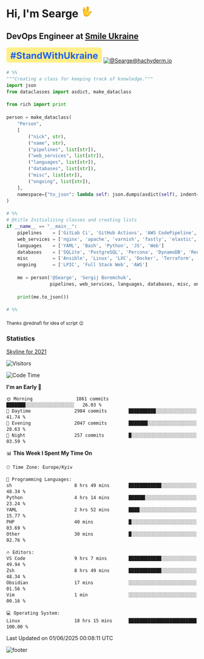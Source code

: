 # Hi, I'm Searge <img src="images/vulcan.webp" style="display: inline-block; margin: 0; height: 2rem" alt="Vulcan salute" />

## DevOps Engineer at [Smile Ukraine](https://smile-ukraine.com/en)

[![Stand With Ukraine](https://raw.githubusercontent.com/vshymanskyy/StandWithUkraine/main/badges/StandWithUkraine.svg)](https://stand-with-ukraine.pp.ua)
<a rel="me" href="https://hachyderm.io/@Searge">![@Searge@hachyderm.io](https://img.shields.io/badge/-@Searge-%232B90D9?logo=mastodon&logoColor=white)</a>

```python
# %%
"""Creating a class for keeping track of knowledge."""
import json
from dataclasses import asdict, make_dataclass

from rich import print

person = make_dataclass(
    "Person",
    [
        ("nick", str),
        ("name", str),
        ("pipelines", list[str]),
        ("web_services", list[str]),
        ("languages", list[str]),
        ("databases", list[str]),
        ("misc", list[str]),
        ("ongoing", list[str]),
    ],
    namespace={"to_json": lambda self: json.dumps(asdict(self), indent=4)},
)

# %%
# @title Initializing classes and creating lists
if __name__ == "__main__":
    pipelines    = ['GitLab Ci', 'GitHub Actions', 'AWS CodePipeline', 'Jenkins']
    web_services = ['nginx', 'apache', 'varnish', 'fastly', 'elastic', 'solr']
    languages    = ['YAML', 'Bash', 'Python', 'JS', 'Web']
    databases    = ['SQLite', 'PostgreSQL', 'Percona', 'DynamoDB', 'Redis']
    misc         = ['Ansible', 'Linux', 'LXC', 'Docker', 'Terraform', 'AWS']
    ongoing      = ['LPIC', 'Full Stack Web', 'AWS']

    me = person('@Searge', 'Sergij Boremchuk',
                pipelines, web_services, languages, databases, misc, ongoing)

    print(me.to_json())

# %%

```

<sub>Thanks @rednafi for idea of script :wink:</sub>

### Statistics

[Skyline for 2021](https://skyline.github.com/Searge/2021)

![Visitors](https://komarev.com/ghpvc/?username=searge&label=Profile%20views&color=0e75b6&style=flat) 
<!--START_SECTION:waka-->
![Code Time](http://img.shields.io/badge/Code%20Time-3%2C406%20hrs%2048%20mins-blue)

**I'm an Early 🐤** 

```text
🌞 Morning                1861 commits        ███████░░░░░░░░░░░░░░░░░░   26.03 % 
🌆 Daytime                2984 commits        ██████████░░░░░░░░░░░░░░░   41.74 % 
🌃 Evening                2047 commits        ███████░░░░░░░░░░░░░░░░░░   28.63 % 
🌙 Night                  257 commits         █░░░░░░░░░░░░░░░░░░░░░░░░   03.59 % 
```


📊 **This Week I Spent My Time On** 

```text
🕑︎ Time Zone: Europe/Kyiv

💬 Programming Languages: 
sh                       8 hrs 49 mins       ████████████░░░░░░░░░░░░░   48.34 % 
Python                   4 hrs 14 mins       ██████░░░░░░░░░░░░░░░░░░░   23.24 % 
YAML                     2 hrs 52 mins       ████░░░░░░░░░░░░░░░░░░░░░   15.77 % 
PHP                      40 mins             █░░░░░░░░░░░░░░░░░░░░░░░░   03.69 % 
Other                    30 mins             █░░░░░░░░░░░░░░░░░░░░░░░░   02.76 % 

🔥 Editors: 
VS Code                  9 hrs 7 mins        ████████████░░░░░░░░░░░░░   49.94 % 
Zsh                      8 hrs 49 mins       ████████████░░░░░░░░░░░░░   48.34 % 
Obsidian                 17 mins             ░░░░░░░░░░░░░░░░░░░░░░░░░   01.56 % 
Vim                      1 min               ░░░░░░░░░░░░░░░░░░░░░░░░░   00.16 % 

💻 Operating System: 
Linux                    18 hrs 15 mins      █████████████████████████   100.00 % 
```


 Last Updated on 01/06/2025 00:08:11 UTC
<!--END_SECTION:waka-->

![footer](https://capsule-render.vercel.app/api?type=waving&color=gradient&customColorList=14,21&height=82&section=footer)
